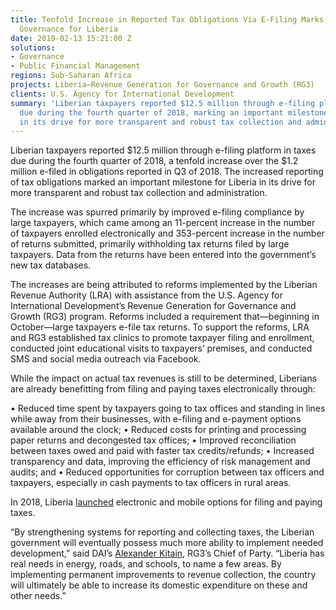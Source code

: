 ```yaml
---
title: Tenfold Increase in Reported Tax Obligations Via E-Filing Marks Improved Transparency,
  Governance for Liberia
date: 2019-02-13 15:21:00 Z
solutions:
- Governance
- Public Financial Management
regions: Sub-Saharan Africa
projects: Liberia—Revenue Generation for Governance and Growth (RG3)
clients: U.S. Agency for International Development
summary: 'Liberian taxpayers reported $12.5 million through e-filing platform in taxes
  due during the fourth quarter of 2018, marking an important milestone for Liberia
  in its drive for more transparent and robust tax collection and administration. '
---
```


Liberian taxpayers reported $12.5 million through e-filing platform in taxes due during the fourth quarter of 2018, a tenfold increase over the $1.2 million e-filed in obligations reported in Q3 of 2018. The increased reporting of tax obligations marked an important milestone for Liberia in its drive for more transparent and robust tax collection and administration. 

The increase was spurred primarily by improved e-filing compliance by large taxpayers, which came among an 11-percent increase in the number of taxpayers enrolled electronically and 353-percent increase in the number of returns submitted, primarily withholding tax returns filed by large taxpayers. Data from the returns have been entered into the government’s new tax databases.

The increases are being attributed to reforms implemented by the Liberian Revenue Authority (LRA) with assistance from the U.S. Agency for International Development’s Revenue Generation for Governance and Growth (RG3) program. Reforms included a requirement that—beginning in October—large taxpayers e-file tax returns. To support the reforms, LRA and RG3 established tax clinics to promote taxpayer filing and enrollment, conducted joint educational visits to taxpayers’ premises, and conducted SMS and social media outreach via Facebook.

While the impact on actual tax revenues is still to be determined, Liberians are already benefitting from filing and paying taxes electronically through:

•	Reduced time spent by taxpayers going to tax offices and standing in lines while away from their businesses, with e-filing and e-payment options available around the clock;
•	Reduced costs for printing and processing paper returns and decongested tax offices;
•	Improved reconciliation between taxes owed and paid with faster tax credits/refunds;
•	Increased transparency and data, improving the efficiency of risk management and audits; and 
•	Reduced opportunities for corruption between tax officers and taxpayers, especially in cash payments to tax officers in rural areas.

In 2018, Liberia [launched](https://dai-global-developments.com/articles/liberia-launches-mobile-tax-payments-opening-doors-to-increased-revenue-for-domestic-development/) electronic and mobile options for filing and paying taxes.

“By strengthening systems for reporting and collecting taxes, the Liberian government will eventually possess much more ability to implement needed development,” said DAI’s [Alexander Kitain](https://www.dai.com/who-we-are/our-team/alexander-kitain), RG3’s Chief of Party. “Liberia has real needs in energy, roads, and schools, to name a few areas. By implementing permanent improvements to revenue collection, the country will ultimately be able to increase its domestic expenditure on these and other needs.”